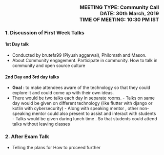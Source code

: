 <!-- SOME METADATA ABOUT THE FILE/MEETING -->

<h3 align="right">
 MEETING TYPE:<b> Community Call </b><br>
 DATE:<b> 30th March, 2019 </b><br>
 TIME OF MEETING:<b> 10:30 PM IST </b><br>
 </h3>

<!-- ACTUAL MINUTES START HERE -->

### 1.  Discussion of First Week Talks
 #### 1st Day talk

   - Conducted by brutefs99 (Piyush aggarwal), Philomath and Mason.
   - About Community engagement. Participate in community. How to talk in community and open source culture

 #### 2nd Day and 3rd day talks

   - **Goal** : to make attendees aware of the technology so that they could explore it and could come up with their own ideas.
   - There would be two talks each day in separate rooms.
    - Talks on same day would be given on different technology (like flutter with django or kotlin with cybersecurity)
    - Along with speaking mentor , other non-speaking mentor could also present to assist and interact with students
    - Talks would be given during lunch time . So that students could attend talks without leaving classes 

### 2. After Exam Talk
  - Telling the plans for How to proceed further
